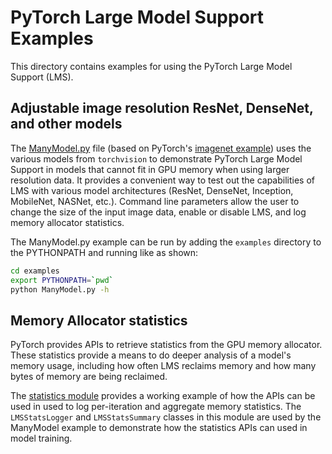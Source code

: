 # PyTorch Large Model Support Examples

This directory contains examples for using the PyTorch
Large Model Support (LMS).

## Adjustable image resolution ResNet, DenseNet, and other models

The [ManyModel.py](ManyModel.py) file (based on PyTorch's
[imagenet example](https://github.com/pytorch/examples/blob/ee964a2/imagenet/main.py))
uses the various models from `torchvision` to demonstrate PyTorch
Large Model Support in models that cannot fit in GPU memory when using
larger resolution data. It provides a convenient way to test out the
capabilities of LMS with various model architectures (ResNet,
DenseNet, Inception, MobileNet, NASNet, etc.). Command line parameters
allow the user to change the size of the input image data, enable or
disable LMS, and log memory allocator statistics.

The ManyModel.py example can be run by adding the `examples` directory to
the PYTHONPATH and running like as shown:

```bash
cd examples
export PYTHONPATH=`pwd`
python ManyModel.py -h
```

## Memory Allocator statistics
PyTorch provides APIs to retrieve statistics from
the GPU memory allocator. These statistics provide a means to
do deeper analysis of a model's memory usage, including how often LMS
reclaims memory and how many bytes of memory are being reclaimed.

The [statistics module](lmsstats.py) provides a working example of how the APIs
can be used in used to log per-iteration and aggregate memory statistics. The
`LMSStatsLogger` and `LMSStatsSummary` classes in this module are used by the ManyModel
example to demonstrate how the statistics APIs can used in model training.
